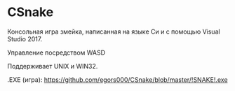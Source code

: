 # CSnake

Консольная игра змейка, написанная на языке Си и с помощью Visual Studio 2017.

Управление посредством WASD

Поддерживает UNIX и WIN32.

.EXE (игра): https://github.com/egors000/CSnake/blob/master/!SNAKE!.exe
